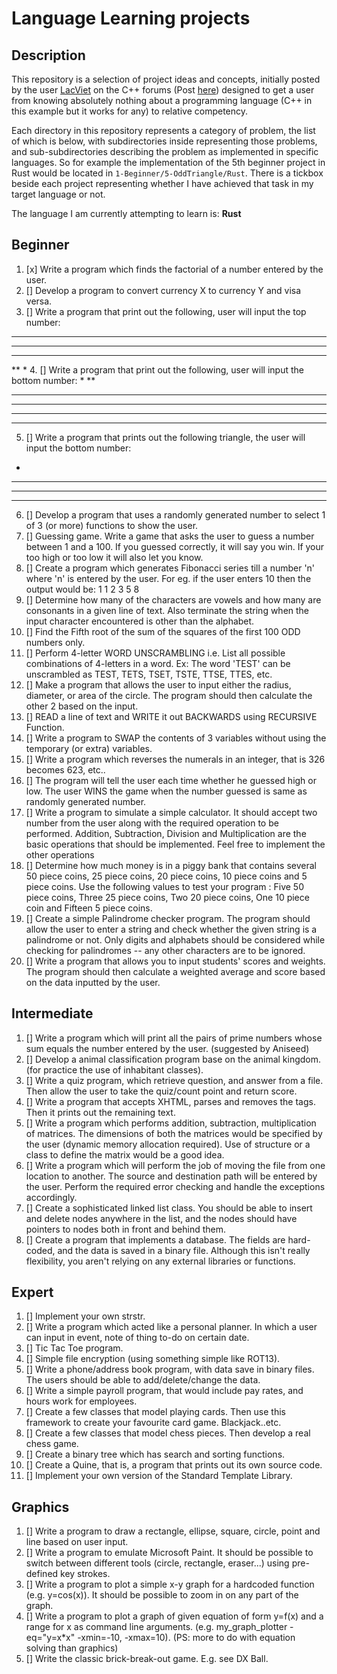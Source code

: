 # Language Learning projects

## Description

This repository is a selection of project ideas and concepts, initially posted by the user [LacViet](https://www.cplusplus.com/user/LacViet/) on the C++ forums (Post [here](https://www.cplusplus.com/forum/beginner/3473/)) designed to get a user from knowing absolutely nothing about a programming language (C++ in this example but it works for any) to relative competency.

Each directory in this repository represents a category of problem, the list of which is below, with subdirectories inside representing those problems, and sub-subdirectories describing the problem as implemented in specific languages. So for example the implementation of the 5th beginner project in Rust would be located in `1-Beginner/5-OddTriangle/Rust`. There is a tickbox beside each project representing whether I have achieved that task in my target language or not. 

The language I am currently attempting to learn is: **Rust**

## Beginner

1. [x] Write a program which finds the factorial of a number entered by the user.
2. [] Develop a program to convert currency X to currency Y and visa versa.
3. [] Write a program that print out the following, user will input the top number:
*****
****
***
**
*
4. [] Write a program that print out the following, user will input the bottom number: 
*
**
***
****
*****
******
5. [] Write a program that prints out the following triangle, the user will input the bottom number:
*
***
*****
*******
6. [] Develop a program that uses a randomly generated number to select 1 of 3 (or more) functions to show the user.
7. [] Guessing game. Write a game that asks the user to guess a number between 1 and a 100. If you guessed correctly, it will say you win. If your too high or too low it will also let you know. 
8. [] Create a program which generates Fibonacci series till a number 'n' where 'n' is entered by the user. For eg. if the user enters 10 then the output would be: 1 1 2 3 5 8 
9. [] Determine how many of the characters are vowels and how many are consonants in a given line of text. Also terminate the string when the input character encountered is other than the alphabet.
10. [] Find the Fifth root of the sum of the squares of the first 100 ODD numbers only. 
11. [] Perform 4-letter WORD UNSCRAMBLING i.e. List all possible combinations of 4-letters in a word. Ex: The word 'TEST' can be unscrambled as TEST, TETS, TSET, TSTE, TTSE, TTES, etc. 
12. [] Make a program that allows the user to input either the radius, diameter, or area of the circle. The program should then calculate the other 2 based on the input. 
13. [] READ a line of text and WRITE it out BACKWARDS using RECURSIVE Function. 
14. [] Write a program to SWAP the contents of 3 variables without using the temporary (or extra) variables. 
15. [] Write a program which reverses the numerals in an integer, that is 326 becomes 623, etc.. 
16. [] The program will tell the user each time whether he guessed high or low. The user WINS the game when the number guessed is same as randomly generated number. 
17. [] Write a program to simulate a simple calculator. It should accept two number from the user along with the required operation to be performed. Addition, Subtraction, Division and Multiplication are the basic operations that should be implemented. Feel free to implement the other operations 
18. [] Determine how much money is in a piggy bank that contains several 50 piece coins, 25 piece coins, 20 piece coins, 10 piece coins and 5 piece coins. Use the following values to test your program : Five 50 piece coins, Three 25 piece coins, Two 20 piece coins, One 10 piece coin and Fifteen 5 piece coins. 
19. [] Create a simple Palindrome checker program. The program should allow the user to enter a string and check whether the given string is a palindrome or not. Only digits and alphabets should be considered while checking for palindromes -- any other characters are to be ignored. 
20. [] Write a program that allows you to input students' scores and weights. The program should then calculate a weighted average and score based on the data inputted by the user. 

## Intermediate

1. [] Write a program which will print all the pairs of prime numbers whose sum equals the number entered by the user. (suggested by Aniseed) 
2. [] Develop a animal classification program base on the animal kingdom. (for practice the use of inhabitant classes).
3. [] Write a quiz program, which retrieve question, and answer from a file. Then allow the user to take the quiz/count point and return score.
4. [] Write a program that accepts XHTML, parses and removes the tags. Then it prints out the remaining text.
5. [] Write a program which performs addition, subtraction, multiplication of matrices. The dimensions of both the matrices would be specified by the user (dynamic memory allocation required). Use of structure or a class to define the matrix would be a good idea.
6. [] Write a program which will perform the job of moving the file from one location to another. The source and destination path will be entered by the user. Perform the required error checking and handle the exceptions accordingly.
7. [] Create a sophisticated linked list class. You should be able to insert and delete nodes anywhere in the list, and the nodes should have pointers to nodes both in front and behind them.
8. [] Create a program that implements a database. The fields are hard-coded, and the data is saved in a binary file. Although this isn't really flexibility, you aren't relying on any external libraries or functions.

## Expert

1. [] Implement your own strstr.
2. [] Write a program which acted like a personal planner. In which a user can input in event, note of thing to-do on certain date.
3. [] Tic Tac Toe program.
4. [] Simple file encryption (using something simple like ROT13).
5. [] Write a phone/address book program, with data save in binary files. The users should be able to add/delete/change the data.
6. [] Write a simple payroll program, that would include pay rates, and hours work for employees.
7. [] Create a few classes that model playing cards. Then use this framework to create your favourite card game. Blackjack..etc.
8. [] Create a few classes that model chess pieces. Then develop a real chess game.
9. [] Create a binary tree which has search and sorting functions.
10. [] Create a Quine, that is, a program that prints out its own source code.
11. [] Implement your own version of the Standard Template Library.

## Graphics

1. [] Write a program to draw a rectangle, ellipse, square, circle, point and line based on user input. 
2. [] Write a program to emulate Microsoft Paint. It should be possible to switch between different tools (circle, rectangle, eraser...) using pre-defined key strokes.
3. [] Write a program to plot a simple x-y graph for a hardcoded function (e.g. y=cos(x)). It should be possible to zoom in on any part of the graph.
4. [] Write a program to plot a graph of given equation of form y=f(x) and a range for x as command line arguments. (e.g. my_graph_plotter -eq="y=x*x" -xmin=-10, -xmax=10). (PS: more to do with equation solving than graphics)
5. [] Write the classic brick-break-out game. E.g. see DX Ball.
